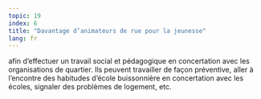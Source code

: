 ```yaml
---
topic: 19
index: 6
title: "Davantage d’animateurs de rue pour la jeunesse"
lang: fr
---
```

afin d’effectuer un travail social et pédagogique en concertation avec les
organisations de quartier. Ils peuvent travailler de façon préventive, aller à
l’encontre des habitudes d’école buissonnière en concertation avec les écoles,
signaler des problèmes de logement, etc.
